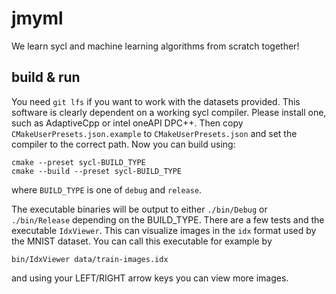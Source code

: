 # jmyml
We learn sycl and machine learning algorithms from scratch together!

## build & run
You need `git lfs` if you want to work with the datasets provided.
This software is clearly dependent on a working sycl compiler.
Please install one, such as AdaptiveCpp or intel oneAPI DPC++.
Then copy `CMakeUserPresets.json.example` to `CMakeUserPresets.json` and set the compiler to the correct path.
Now you can build using:

```
cmake --preset sycl-BUILD_TYPE
cmake --build --preset sycl-BUILD_TYPE
```

where `BUILD_TYPE` is one of `debug` and `release`.

The executable binaries will be output to either `./bin/Debug` or `./bin/Release` depending on the BUILD_TYPE.
There are a few tests and the executable `IdxViewer`.
This can visualize images in the `idx` format used by the MNIST dataset.
You can call this executable for example by

```
bin/IdxViewer data/train-images.idx
```

and using your LEFT/RIGHT arrow keys you can view more images.